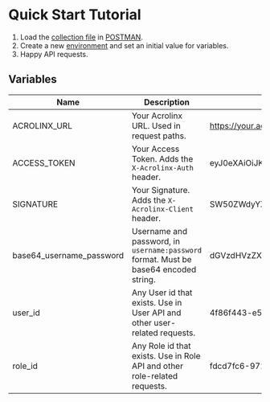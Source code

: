 # Quick Start Tutorial

1. Load the [collection file](Acrolinx-API.postman_collection.json) in [POSTMAN](https://www.getpostman.com/).
2. Create a new [environment](https://learning.postman.com/docs/sending-requests/managing-environments/) and set an initial value for variables.
3. Happy API requests.
  

## Variables

| Name                     | Description                                                                          | Example value                                      |
| ------------------------ | ------------------------------------------------------------------------------------ | -------------------------------------------------- |
| ACROLINX_URL             | Your Acrolinx URL. Used in request paths.                                   | https://your.acrolinx-instance.com                 |
| ACCESS_TOKEN             | Your Access Token. Adds the `X-Acrolinx-Auth` header.                                | eyJ0eXAiOiJKV1QiLCJhbGciOiJIUzI1NiJ9.eyJzdWIiOi... |
| SIGNATURE                | Your Signature. Adds the `X-Acrolinx-Client` header.                          | SW50ZWdyYXRpb25EZXZlbG9wbWVudERlbW9Pbmx5           |
| base64_username_password | Username and password, in `username:password` format. Must be base64 encoded string. | dGVzdHVzZXI6cGFzc3dvcmQ=                           |
| user_id                  | Any User id that exists. Use in User API and other user-related requests. | 4f86f443-e5e3-49c9-93da-cb1f89cd28c7               |
| role_id                  | Any Role id that exists. Use in Role API and other role-related requests. | fdcd7fc6-9715-42f8-a947-88812bc02b2a               |

